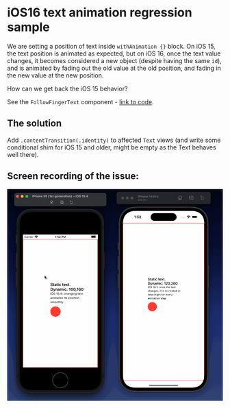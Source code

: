# iOS16 text animation regression sample

We are setting a position of text inside `withAnimation {}` block. On iOS 15, the text position is animated as expected, but on iOS 16, once the text value changes, it becomes considered a new object (despite having the same `id`), and is animated by fading out the old value at the old position, and fading in the new value at the new position.

How can we get back the iOS 15 behavior?

See the `FollowFingerText` component - [link to code](https://github.com/tkafka/ios16-text-animation-bug/blob/main/test-text-animation/ContentView.swift#L54).

## The solution

Add `.contentTransition(.identity)` to affected `Text` views (and write some conditional shim for iOS 15 and older, might be empty as the Text behaves well there).

## Screen recording of the issue:
![Screen recording of the issue](./ios16-text-regression.gif)
